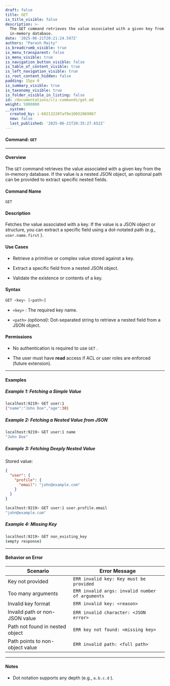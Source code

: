 ```yaml
---
draft: false
title: GET
is_title_visible: false
description: >-
  The GET command retrieves the value associated with a given key from the
  in-memory database.
date: '2025-06-21T20:21:24.597Z'
authors: "Parash Maity"
is_breadcrumb_visible: true
is_menu_transparent: false
is_menu_visible: true
is_navigation_button_visible: false
is_table_of_content_visible: true
is_left_navigation_visible: true
is_root_content_hidden: false
padding: 15px 0
is_summary_visible: true
is_taxonomy_visible: true
is_folder_visible_in_listing: false
id: /documentations/cli-commands/get.md
weight: 5000000
__system:
  created_by: i-602132207af9e10032069067
  new: false
  last_published: '2025-06-21T20:35:27.652Z'
---
```

#### Command: `GET` 

***

#### Overview

The `GET` command retrieves the value associated with a given key from the in-memory database. If the value is a nested JSON object, an optional path can be provided to extract specific nested fields.

#### Command Name

 `GET` 

#### Description

Fetches the value associated with a key. If the value is a JSON object or structure, you can extract a specific field using a dot-notated path (e.g., `user.name.first` ).

#### Use Cases

* Retrieve a primitive or complex value stored against a key.

* Extract a specific field from a nested JSON object.

* Validate the existence or contents of a key.

#### Syntax

```bash 
GET <key> [<path>]
```

*  `<key>` : The required key name.

*  `<path>` *(optional)*: Dot-separated string to retrieve a nested field from a JSON object.

#### Permissions

* No authentication is required to use `GET` .

* The user must have **read** access if ACL or user roles are enforced (future extension).

***

#### Examples

##### Example 1: Fetching a Simple Value

```bash 
localhost:9219> GET user:1
{"name":"John Doe","age":30}
```

##### Example 2: Fetching a Nested Value from JSON

```bash 
localhost:9219> GET user:1 name
"John Doe"
```

##### Example 3: Fetching Deeply Nested Value

Stored value:

```json 
{
  "user": {
    "profile": {
      "email": "john@example.com"
    }
  }
}
```

```bash 
localhost:9219> GET user:1 user.profile.email
"john@example.com"
```

##### Example 4: Missing Key

```bash 
localhost:9219> GET non_existing_key
(empty response)
```

***

#### Behavior on Error

| Scenario                        | Error Message                                     |
| ------------------------------- | ------------------------------------------------- |
| Key not provided                |  `ERR invalid key: Key must be provided`          |
| Too many arguments              |  `ERR invalid args: invalid number of arguments`  |
| Invalid key format              |  `ERR invalid key: <reason>`                      |
| Invalid path or non-JSON value  |  `ERR invalid character: <JSON error>`            |
| Path not found in nested object |  `ERR key not found: <missing key>`               |
| Path points to non-object value |  `ERR invalid path: <full path>`                  |

***

#### Notes

* Dot notation supports any depth (e.g., `a.b.c.d` ).

 
